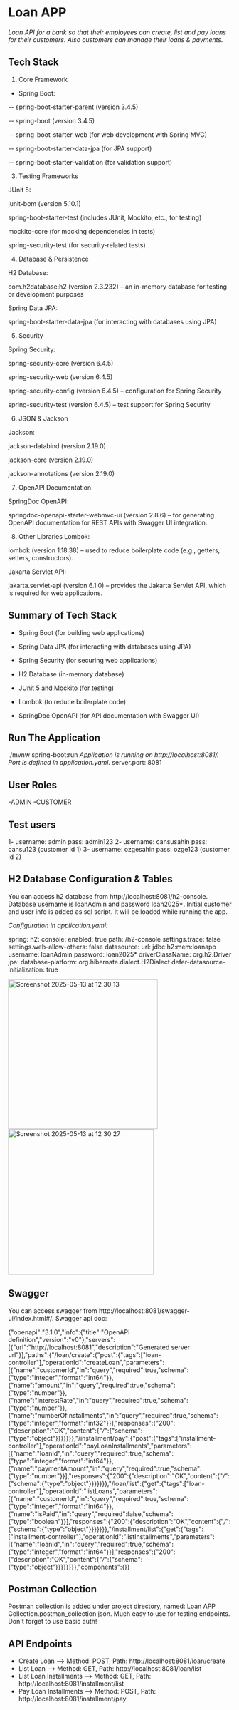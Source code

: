 # **Loan APP**

*Loan API for a bank so that their employees can create, list and pay loans for their customers. Also customers can manage their loans & payments.*

## **Tech Stack**

1. Core Framework
   
- Spring Boot:

-- spring-boot-starter-parent (version 3.4.5)

-- spring-boot (version 3.4.5)

-- spring-boot-starter-web (for web development with Spring MVC)

-- spring-boot-starter-data-jpa (for JPA support)

-- spring-boot-starter-validation (for validation support)

3. Testing Frameworks
   
JUnit 5:

junit-bom (version 5.10.1)

spring-boot-starter-test (includes JUnit, Mockito, etc., for testing)

mockito-core (for mocking dependencies in tests)

spring-security-test (for security-related tests)

4. Database & Persistence
   
H2 Database:

com.h2database:h2 (version 2.3.232) – an in-memory database for testing or development purposes

Spring Data JPA:

spring-boot-starter-data-jpa (for interacting with databases using JPA)

5. Security
   
Spring Security:

spring-security-core (version 6.4.5)

spring-security-web (version 6.4.5)

spring-security-config (version 6.4.5) – configuration for Spring Security

spring-security-test (version 6.4.5) – test support for Spring Security

6. JSON & Jackson
   
Jackson:

jackson-databind (version 2.19.0)

jackson-core (version 2.19.0)

jackson-annotations (version 2.19.0)

7. OpenAPI Documentation
   
SpringDoc OpenAPI:

springdoc-openapi-starter-webmvc-ui (version 2.8.6) – for generating OpenAPI documentation for REST APIs with Swagger UI integration.

8. Other Libraries
Lombok:

lombok (version 1.18.38) – used to reduce boilerplate code (e.g., getters, setters, constructors).

Jakarta Servlet API:

jakarta.servlet-api (version 6.1.0) – provides the Jakarta Servlet API, which is required for web applications.


## **Summary of Tech Stack**

- Spring Boot (for building web applications)

- Spring Data JPA (for interacting with databases using JPA)

- Spring Security (for securing web applications)

- H2 Database (in-memory database)

- JUnit 5 and Mockito (for testing)

- Lombok (to reduce boilerplate code)

- SpringDoc OpenAPI (for API documentation with Swagger UI)


## **Run The Application**

 ./mvnw spring-boot:run
*Application is running on http://localhost:8081/. Port is defined in application.yaml.*
server.port: 8081

## **User Roles**

-ADMIN
-CUSTOMER

## **Test users**

1- username: admin pass: admin123
2- username: cansusahin pass: cansu123 (customer id 1)
3- username: ozgesahin pass: ozge123 (customer id 2)

## **H2 Database Configuration & Tables**

You can access h2 database from http://localhost:8081/h2-console. Database username is loanAdmin and password loan2025*. Initial customer and user info is added as sql script. It will be loaded while running the app.

*Configuration in application.yaml:*

spring:
  h2:
    console:
      enabled: true
      path: /h2-console
      settings.trace: false
      settings.web-allow-others: false
  datasource:
    url: jdbc:h2:mem:loanapp
    username: loanAdmin
    password: loan2025*
    driverClassName: org.h2.Driver
  jpa:
    database-platform: org.hibernate.dialect.H2Dialect
    defer-datasource-initialization: true

<img width="336" alt="Screenshot 2025-05-13 at 12 30 13" src="https://github.com/user-attachments/assets/e16bff94-1137-4c69-9793-65f005f7bd44" />

<img width="327" alt="Screenshot 2025-05-13 at 12 30 27" src="https://github.com/user-attachments/assets/2aed5586-1d98-406a-86fe-f933c8a21ce5" />

## **Swagger**

You can access swagger from http://localhost:8081/swagger-ui/index.html#/.
Swagger api doc:

{"openapi":"3.1.0","info":{"title":"OpenAPI definition","version":"v0"},"servers":[{"url":"http://localhost:8081","description":"Generated server url"}],"paths":{"/loan/create":{"post":{"tags":["loan-controller"],"operationId":"createLoan","parameters":[{"name":"customerId","in":"query","required":true,"schema":{"type":"integer","format":"int64"}},{"name":"amount","in":"query","required":true,"schema":{"type":"number"}},{"name":"interestRate","in":"query","required":true,"schema":{"type":"number"}},{"name":"numberOfInstallments","in":"query","required":true,"schema":{"type":"integer","format":"int32"}}],"responses":{"200":{"description":"OK","content":{"*/*":{"schema":{"type":"object"}}}}}}},"/installment/pay":{"post":{"tags":["installment-controller"],"operationId":"payLoanInstallments","parameters":[{"name":"loanId","in":"query","required":true,"schema":{"type":"integer","format":"int64"}},{"name":"paymentAmount","in":"query","required":true,"schema":{"type":"number"}}],"responses":{"200":{"description":"OK","content":{"*/*":{"schema":{"type":"object"}}}}}}},"/loan/list":{"get":{"tags":["loan-controller"],"operationId":"listLoans","parameters":[{"name":"customerId","in":"query","required":true,"schema":{"type":"integer","format":"int64"}},{"name":"isPaid","in":"query","required":false,"schema":{"type":"boolean"}}],"responses":{"200":{"description":"OK","content":{"*/*":{"schema":{"type":"object"}}}}}}},"/installment/list":{"get":{"tags":["installment-controller"],"operationId":"listInstallments","parameters":[{"name":"loanId","in":"query","required":true,"schema":{"type":"integer","format":"int64"}}],"responses":{"200":{"description":"OK","content":{"*/*":{"schema":{"type":"object"}}}}}}}},"components":{}}

## **Postman Collection**

Postman collection is added under project directory, named: Loan APP Collection.postman_collection.json. Much easy to use for testing endpoints. Don't forget to use basic auth!

## **API Endpoints**

- Create Loan --> Method: POST, Path: http://localhost:8081/loan/create
- List Loan --> Method: GET, Path: http://localhost:8081/loan/list
- List Loan Installments --> Method: GET, Path: http://localhost:8081/installment/list
- Pay Loan Installments --> Method: POST, Path: http://localhost:8081/installment/pay
